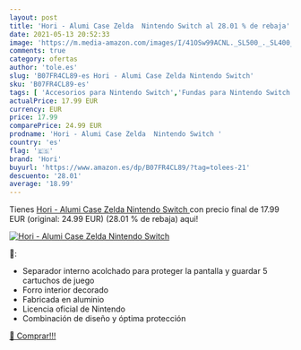 ```yaml
---
layout: post
title: 'Hori - Alumi Case Zelda  Nintendo Switch al 28.01 % de rebaja'
date: 2021-05-13 20:52:33
image: 'https://m.media-amazon.com/images/I/41OSw99ACNL._SL500_._SL400_.jpg'
comments: true
category: ofertas
author: 'tole.es'
slug: 'B07FR4CL89-es Hori - Alumi Case Zelda Nintendo Switch'
sku: 'B07FR4CL89-es'
tags: [ 'Accesorios para Nintendo Switch','Fundas para Nintendo Switch','Fundas y almacenamiento para Nintendo Switch','Hardware y juegos para Nintendo Switch','Videojuegos','hori','nintendo', ]
actualPrice: 17.99 EUR
currency: EUR
price: 17.99
comparePrice: 24.99 EUR
prodname: 'Hori - Alumi Case Zelda  Nintendo Switch '
country: 'es'
flag: '🇪🇸'
brand: 'Hori'
buyurl: 'https://www.amazon.es/dp/B07FR4CL89/?tag=tolees-21'
descuento: '28.01'
average: '18.99'
---
```


Tienes [Hori - Alumi Case Zelda  Nintendo Switch ](https://www.amazon.es/dp/B07FR4CL89/?tag=tolees-21) con precio final de  17.99 EUR (original: 24.99 EUR) (28.01 %  de rebaja) aqui!

[![Hori - Alumi Case Zelda  Nintendo Switch](https://m.media-amazon.com/images/I/41OSw99ACNL._SL500_._SL400_.jpg)](https://www.amazon.es/dp/B07FR4CL89/?tag=tolees-21)

🔎:

- Separador interno acolchado para proteger la pantalla y guardar 5 cartuchos de juego
- Forro interior decorado
- Fabricada en aluminio
- Licencia oficial de Nintendo
- Combinación de diseño y óptima protección

[🛒 Comprar!!!](https://www.amazon.es/dp/B07FR4CL89/?tag=tolees-21)
